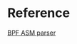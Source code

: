 # Reference

[BPF ASM parser](https://github.com/llvm/llvm-project/blob/6de15379f4c1ae88ec347c6e000d6f27ad0a948b/llvm/lib/Target/BPF/AsmParser/BPFAsmParser.cpp)